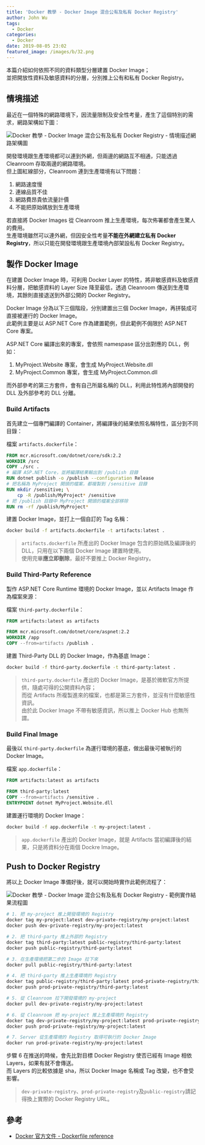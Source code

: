 ```yaml
---
title: 'Docker 教學 - Docker Image 混合公有及私有 Docker Registry'
author: John Wu
tags:
  - Docker
categories:
  - Docker
date: 2019-08-05 23:02
featured_image: /images/b/32.png
---
```


本篇介紹如何依照不同的資料類型分層建置 Docker Image；  
並把開放性資料及敏感資料的分層，分別推上公有和私有 Docker Registry。  

<!-- more -->

## 情境描述

最近在一個特殊的網路環境下，因流量限制及安全性考量，產生了這個特別的需求，網路架構如下圖：  

![Docker 教學 - Docker Image 混合公有及私有 Docker Registry - 情境描述網路架構圖](/images/b/31.png)  

開發環境跟生產環境都可以連到外網，但兩邊的網路互不相通，只能透過 Cleanroom 存取兩邊的網路環境。  
但上圖紅線部分，Cleanroom 連到生產環境有以下問題：  

1. 網路速度慢  
2. 連線品質不佳  
3. 網路費昂貴依流量計價  
4. 不能把原始碼放到生產環境

若直接將 Docker Images 從 Cleanroom 推上生產環境，每次佈署都會產生驚人的費用。  
生產環境雖然可以連外網，但因安全性考量**不能在外網建立私有 Docker Registry**，所以只能在開發環境跟生產環境內部架設私有 Docker Registry。  

## 製作 Docker Image

在建置 Docker Image 時，可利用 Docker Layer 的特性，將非敏感資料及敏感資料分層，把敏感資料的 Layer Size 降至最低，透過 Cleanroom 傳送到生產環境，其餘則直接退送到外部公開的 Docker Registry。  

Docker Image 分為以下三個階段，分別建置出三個 Docker Image，再拼裝成可直接被運行的 Docker Image。  
此範例主要是以 ASP.NET Core 作為建置範例，但此範例不侷限於 ASP.NET Core 專案。  

ASP.NET Core 編譯出來的專案，會依照 namespase 區分出對應的 DLL，例如：  

1. MyProject.Website 專案，會生成 MyProject.Website.dll  
2. MyProject.Common 專案，會生成 MyProject.Common.dll  

而外部參考的第三方套件，會有自己所屬名稱的 DLL，利用此特性將內部開發的 DLL 及外部參考的 DLL 分離。  

### Build Artifacts

首先建立一個專門編譯的 Container，將編譯後的結果依照名稱特性，區分到不同目錄：  

檔案 `artifacts.dockerfile`：

```Dockerfile
FROM mcr.microsoft.com/dotnet/core/sdk:2.2
WORKDIR /src
COPY ./src .
# 編譯 ASP.NET Core，並將編譯結果輸出到 /publish 目錄
RUN dotnet publish -o /publish --configuration Release
# 把名稱為 MyProject 開頭的檔案，都複製到 /sensitive 目錄
RUN mkdir /sensitive; \
    cp -R /publish/MyProject* /sensitive
# 把 /publish 目錄中 MyProject 開頭的檔案全部移除
RUN rm -rf /publish/MyProject*
```

建置 Docker Image，並打上一個自訂的 Tag 名稱：  

```sh
docker build -f artifacts.dockerfile -t artifacts:latest .
```

> `artifacts.dockerfile` 所產出的 Docker Image 包含的原始碼及編譯後的 DLL，只用在以下兩個 Docker Image 建置時使用。  
> 使用完畢**應立即刪除**，最好不要推上 Docker Registry。  

### Build Third-Party Reference

製作 ASP.NET Core Runtime 環境的 Docker Image，並以 Artifacts Image 作為檔案來源：  

檔案 `third-party.dockerfile`：

```Dockerfile
FROM artifacts:latest as artifacts

FROM mcr.microsoft.com/dotnet/core/aspnet:2.2
WORKDIR /app
COPY --from=artifacts /publish .
```

建置 Third-Party DLL 的 Docker Image，作為基底 Image：  

```sh
docker build -f third-party.dockerfile -t third-party:latest .
```

> `third-party.dockerfile` 產出的 Docker Image，是基於微軟官方所提供，隨處可得的公開資料內容；  
> 而從 Artifacts 所複製進來的檔案，也都是第三方套件，並沒有什麼敏感性資訊。  
> 由於此 Docker Image 不帶有敏感資訊，所以推上 Docker Hub 也無所謂。  

### Build Final Image

最後以 `third-party.dockerfile` 為運行環境的基底，做出最後可被執行的 Docker Image。  

檔案 `app.dockerfile`：

```Dockerfile
FROM artifacts:latest as artifacts

FROM third-party:latest
COPY --from=artifacts /sensitive .
ENTRYPOINT dotnet MyProject.Website.dll
```

建置運行環境的 Docker Image：  

```sh
docker build -f app.dockerfile -t my-project:latest .
```

> `app.dockerfile` 產出的 Docker Image，就是 Artifacts 當初編譯後的結果，只是將資料分在兩個 Dockre Image。  

## Push to Docker Registry

將以上 Docker Image 準備好後，就可以開始時實作此範例流程了：  

![Docker 教學 - Docker Image 混合公有及私有 Docker Registry - 範例實作結果流程圖](/images/b/32.png)

```sh
# 1. 把 my-project 推上開發環境的 Registry
docker tag my-project:latest dev-private-registry/my-project:latest
docker push dev-private-registry/my-project:latest

# 2. 把 third-party 推上外部的 Registry
docker tag third-party:latest public-registry/third-party:latest
docker push public-registry/third-party:latest

# 3. 在生產環境把第二步的 Image 拉下來
docker pull public-registry/third-party:latest

# 4. 把 third-party 推上生產環境的 Registry
docker tag public-registry/third-party:latest prod-private-registry/third-party:latest
docker push prod-private-registry/third-party:latest

# 5. 從 Cleanroom 拉下開發環境的 my-project
docker pull dev-private-registry/my-project:latest

# 6. 從 Cleanroom 把 my-project 推上生產環境的 Registry
docker tag dev-private-registry/my-project:latest prod-private-registry/my-project:latest
docker push prod-private-registry/my-project:latest

# 7. Server 從生產環境的 Registry 取得可執行的 Docker Image
docker run prod-private-registry/my-project:latest
```

步驟 6 在推送的時候，會先比對目標 Docker Registry 使否已經有 Image 相依 Layers，如果有就不會傳送。  
而 Layers 的比較依據是 sha，所以 Docker Image 名稱或 Tag 改變，也不會受影響。

> `dev-private-registry`、`prod-private-registry`及`public-registry`請記得換上實際的 Docker Registry URL。

## 參考

* [Docker 官方文件 - Dockerfile reference](https://docs.docker.com/engine/reference/builder/)